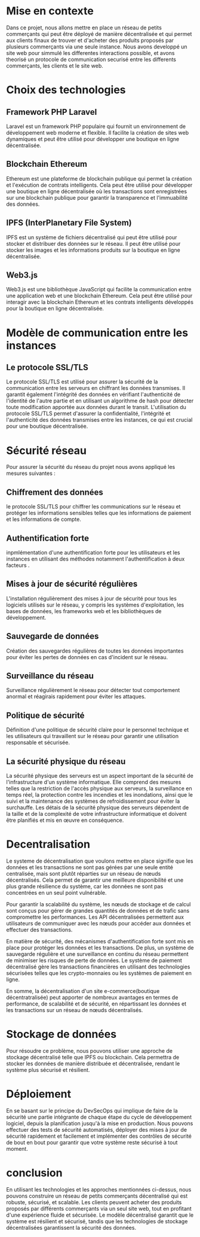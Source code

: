 # Mise en contexte

Dans ce projet, nous allons mettre en place un réseau de petits commerçants qui peut être déployé de manière décentralisée et qui permet aux clients finaux de trouver et d'acheter des produits proposés par plusieurs commerçants via une seule instance. Nous avons developpé un site web pour simmulé les differentes interactions possible, et avons theorisé un protocole de communication securisé entre les differents commerçants, les clients et le site web.

# Choix des technologies  
## Framework PHP Laravel
Laravel est un framework PHP populaire qui fournit un environnement de développement web moderne et flexible. Il facilite la création de sites web dynamiques et peut être utilisé pour développer une boutique en ligne décentralisée.

## Blockchain Ethereum
Ethereum est une plateforme de blockchain publique qui permet la création et l'exécution de contrats intelligents. Cela peut être utilisé pour développer une boutique en ligne décentralisée où les transactions sont enregistrées sur une blockchain publique pour garantir la transparence et l'immuabilité des données.

## IPFS (InterPlanetary File System)
IPFS est un système de fichiers décentralisé qui peut être utilisé pour stocker et distribuer des données sur le réseau. Il peut être utilisé pour stocker les images et les informations produits sur la boutique en ligne décentralisée.

## Web3.js
Web3.js est une bibliothèque JavaScript qui facilite la communication entre une application web et une blockchain Ethereum. Cela peut être utilisé pour interagir avec la blockchain Ethereum et les contrats intelligents développés pour la boutique en ligne décentralisée.


# Modèle de communication entre les instances
## Le protocole SSL/TLS
Le protocole SSL/TLS est utilisé pour assurer la sécurité de la communication entre les serveurs en chiffrant les données transmises. Il garantit également l'intégrité des données en vérifiant l'authenticité de l'identité de l'autre partie et en utilisant un algorithme de hash pour détecter toute modification apportée aux données durant le transit.
L'utilisation du protocole SSL/TLS permet d'assurer la confidentialité, l'intégrité et l'authenticité des données transmises entre les instances, ce qui est crucial pour une boutique décentralisée.

# Sécurité réseau
Pour assurer la sécurité du réseau du projet nous avons appliqué  les mesures suivantes :

## Chiffrement des données
 le protocole SSL/TLS pour chiffrer les communications sur le réseau et protéger les informations sensibles telles que les informations de paiement et les informations de compte.

## Authentification forte
 inpmlémentation d'une authentification forte pour les utilisateurs et les instances en utilisant des méthodes notamment l'authentification à deux facteurs .

## Mises à jour de sécurité régulières 
L'installation régulièrement des mises à jour de sécurité pour tous les logiciels utilisés sur le réseau, y compris les systèmes d'exploitation, les bases de données, les frameworks web et les bibliothèques de développement.

## Sauvegarde de données 
Création  des sauvegardes régulières de toutes les données importantes pour éviter les pertes de données en cas d'incident sur le réseau.

## Surveillance du réseau 
Surveillance régulièrement le réseau pour détecter tout comportement anormal et réagirais rapidement pour éviter les attaques.

## Politique de sécurité 
Définition d'une politique de sécurité claire pour le personnel technique et les utilisateurs qui travaillent sur le réseau pour garantir une utilisation responsable et sécurisée.
## La sécurité physique du réseau
 La sécurité physique des serveurs est un aspect important de la sécurité de l'infrastructure d'un système informatique. Elle comprend des mesures telles que la restriction de l'accès physique aux serveurs, la surveillance en temps réel, la protection contre les incendies et les inondations, ainsi que le suivi et la maintenance des systèmes de refroidissement pour éviter la surchauffe. Les détais de la sécurité physique des serveurs dépendent de la taille et de la complexité de votre infrastructure informatique et doivent être planifiés et mis en œuvre en conséquence.
# Decentralisation

Le systeme de décentralisation que voulons mettre en place  signifie que les données et les transactions ne sont pas gérées par une seule entité centralisée, mais sont plutôt réparties sur un réseau de nœuds décentralisés. Cela permet de garantir une meilleure disponibilité et une plus grande résilience du système, car les données ne sont pas concentrées en un seul point vulnérable.

Pour garantir la scalabilité du système, les nœuds de stockage et de calcul sont conçus pour gérer de grandes quantités de données et de trafic sans compromettre les performances. Les API décentralisées permettent aux utilisateurs de communiquer avec les nœuds pour accéder aux données et effectuer des transactions.

En matière de sécurité, des mécanismes d'authentification forte sont mis en place pour protéger les données et les transactions. De plus, un système de sauvegarde régulière et une surveillance en continu du réseau permettent de minimiser les risques de perte de données. Le système de paiement décentralisé gère les transactions financières en utilisant des technologies sécurisées telles que les crypto-monnaies ou les systèmes de paiement en ligne.

En somme, la décentralisation d'un site e-commerce(boutique décentratralisée) peut apporter de nombreux avantages en termes de performance, de scalabilité et de sécurité, en répartissant les données et les transactions sur un réseau de nœuds décentralisés.

# Stockage de données
Pour résoudre ce problème, nous pouvons utiliser une approche de stockage décentralisé telle que IPFS ou blockchain. Cela permettra de stocker les données de manière distribuée et décentralisée, rendant le système plus sécurisé et résilient.

# Déploiement
En se basant sur le principe du DevSecOps qui implique de faire de la sécurité une partie intégrante de chaque étape du cycle de développement logiciel, depuis la planification jusqu'à la mise en production. Nous pouvons effectuer des tests de sécurité automatisés, déployer des mises à jour de sécurité rapidement et facilement et implémenter des contrôles de sécurité de bout en bout pour garantir que votre système reste sécurisé à tout moment.

# conclusion

En utilisant les technologies et les approches mentionnées ci-dessus, nous pouvons construire un réseau de petits commerçants décentralisé qui est robuste, sécurisé, et scalable. Les clients peuvent acheter des produits proposés par différents commerçants via un seul site web, tout en profitant d'une expérience fluide et sécurisée. Le modèle décentralisé garantit que le système est résilient et sécurisé, tandis que les technologies de stockage décentralisées garantissent la sécurité des données.